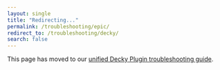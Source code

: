 ```yaml
---
layout: single
title: "Redirecting..."
permalink: /troubleshooting/epic/
redirect_to: /troubleshooting/decky/
search: false
---
```


This page has moved to our [unified Decky Plugin troubleshooting guide](/troubleshooting/decky/).